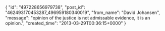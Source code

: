  {
   "id": "497228656979738",
   "post_id": "462493170453287_496959180340019",
   "from_name": "David Johansen",
   "message": "opinion of the justice is not admissable evidence, it is an opinion.",
   "created_time": "2013-03-29T00:36:15+0000"
 }
